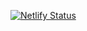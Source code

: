 
[![Netlify Status](https://api.netlify.com/api/v1/badges/18ceb6e9-28af-464d-9383-da8963c1bb82/deploy-status)](https://app.netlify.com/sites/michalmalyska/deploys)
